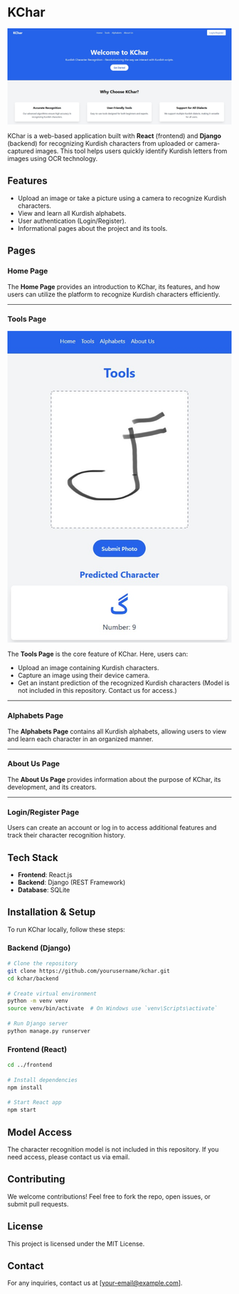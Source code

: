 # KChar

![KChar Home Page](img/Home.jpg)

KChar is a web-based application built with **React** (frontend) and **Django** (backend) for recognizing Kurdish characters from uploaded or camera-captured images. This tool helps users quickly identify Kurdish letters from images using OCR technology.

## Features
- Upload an image or take a picture using a camera to recognize Kurdish characters.
- View and learn all Kurdish alphabets.
- User authentication (Login/Register).
- Informational pages about the project and its tools.

## Pages

### Home Page
The **Home Page** provides an introduction to KChar, its features, and how users can utilize the platform to recognize Kurdish characters efficiently.

---

### Tools Page

![Tools Page](img/Tools.jpg)

The **Tools Page** is the core feature of KChar. Here, users can:
- Upload an image containing Kurdish characters.
- Capture an image using their device camera.
- Get an instant prediction of the recognized Kurdish characters (Model is not included in this repository. Contact us for access.)

---

### Alphabets Page
The **Alphabets Page** contains all Kurdish alphabets, allowing users to view and learn each character in an organized manner.

---

### About Us Page
The **About Us Page** provides information about the purpose of KChar, its development, and its creators.

---

### Login/Register Page
Users can create an account or log in to access additional features and track their character recognition history.

## Tech Stack
- **Frontend**: React.js
- **Backend**: Django (REST Framework)
- **Database**: SQLite

## Installation & Setup
To run KChar locally, follow these steps:

### Backend (Django)
```bash
# Clone the repository
git clone https://github.com/yourusername/kchar.git
cd kchar/backend

# Create virtual environment
python -m venv venv
source venv/bin/activate  # On Windows use `venv\Scripts\activate`

# Run Django server
python manage.py runserver
```

### Frontend (React)
```bash
cd ../frontend

# Install dependencies
npm install

# Start React app
npm start
```

## Model Access
The character recognition model is not included in this repository. If you need access, please contact us via email.

## Contributing
We welcome contributions! Feel free to fork the repo, open issues, or submit pull requests.

## License
This project is licensed under the MIT License.

## Contact
For any inquiries, contact us at [your-email@example.com].


